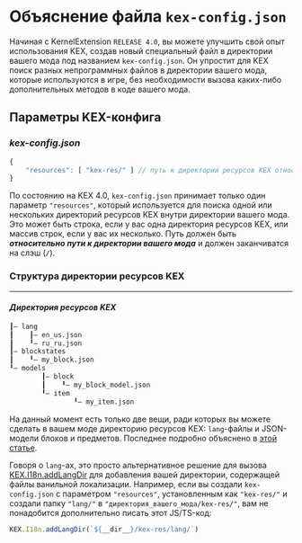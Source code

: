 # Объяснение файла `kex-config.json`

Начиная с KernelExtension `RELEASE 4.0`, вы можете улучшить свой опыт использования KEX, создав новый специальный файл в директории вашего мода под названием `kex-config.json`. Он упростит для KEX поиск разных непрограммных файлов в директории вашего мода, которые используются в игре, без необходимости вызова каких-либо дополнительных методов в коде вашего мода.

## Параметры KEX-конфига

### _**kex-config.json**_

```js
{
    "resources": [ "kex-res/" ] // путь к директории ресурсов KEX относительно пути к директории вашего мода
}
```

По состоянию на KEX 4.0, `kex-config.json` принимает только один параметр `"resources"`, который используется для поиска одной или нескольких директорий ресурсов KEX внутри директории вашего мода. Это может быть строка, если у вас одна директория ресурсов KEX, или массив строк, если у вас их несколько. Путь должен быть _**относительно пути к директории вашего мода**_ и должен заканчиватся на слэш (_**`/`**_).

### Структура директории ресурсов KEX

***

#### _**Директория ресурсов KEX**_

```txt
┃— lang
┃    ┃— en_us.json
┃    ╹— ru_ru.json
┃— blockstates
┃    ╹— my_block.json
╹— models
        ┃— block
        ┃    ╹— my_block_model.json
        ╹— item
                ╹— my_item.json
```

На данный момент есть только две вещи, ради которых вы можете сделать в вашем моде директорию ресурсов KEX: `lang`-файлы и JSON-модели блоков и предметов. Последнее подробно объяснено в [этой статье](json-models.md).

Говоря о `lang`-ах, это просто альтернативное решение для вызова [KEX.I18n.addLangDir](https://dmhyt.github.io/kex-docs/api/modules/KEX.I18n.html#addLangDir) для добавления вашей директории, содержащей файлы ванильной локализации. Например, если вы создали `kex-config.json` с параметром `"resources"`, установленным как `"kex-res/"` и создали папку `"lang/"` в `"директория_вашего_мода/kex-res/"`, вам не понадобится дополнительно писать этот JS/TS-код:

```js
KEX.I18n.addLangDir(`${__dir__}/kex-res/lang/`)
```
